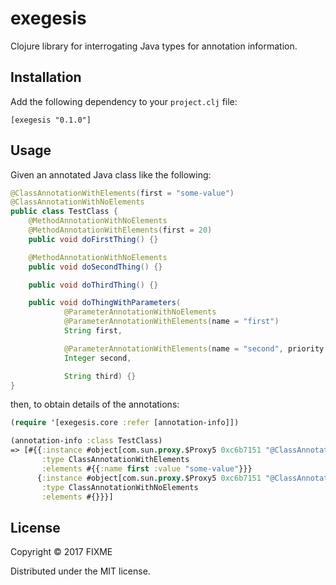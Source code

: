 # exegesis

Clojure library for interrogating Java types for annotation information.

## Installation

Add the following dependency to your `project.clj` file:

    [exegesis "0.1.0"]

## Usage

Given an annotated Java class like the following:

```java
@ClassAnnotationWithElements(first = "some-value")
@ClassAnnotationWithNoElements
public class TestClass {
    @MethodAnnotationWithNoElements
    @MethodAnnotationWithElements(first = 20)
    public void doFirstThing() {}

    @MethodAnnotationWithNoElements
    public void doSecondThing() {}

    public void doThirdThing() {}

    public void doThingWithParameters(
            @ParameterAnnotationWithNoElements
            @ParameterAnnotationWithElements(name = "first")
            String first,

            @ParameterAnnotationWithElements(name = "second", priority = 10)
            Integer second,

            String third) {}
}
```

then, to obtain details of the annotations:

```clojure
(require '[exegesis.core :refer [annotation-info]])

(annotation-info :class TestClass)
=> [#{{:instance #object[com.sun.proxy.$Proxy5 0xc6b7151 "@ClassAnnotationWithElements(first=some-value)"]
       :type ClassAnnotationWithElements
       :elements #{{:name first :value "some-value"}}}
      {:instance #object[com.sun.proxy.$Proxy5 0xc6b7151 "@ClassAnnotationWithNoElements"]
       :type ClassAnnotationWithNoElements
       :elements #{}}}]
```

## License

Copyright © 2017 FIXME

Distributed under the MIT license.
